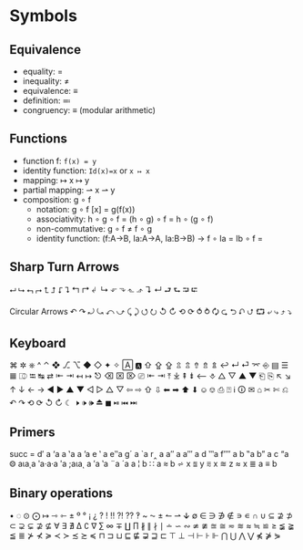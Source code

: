 # Symbols

## Equivalence
- equality: =
- inequality: ≠
- equivalence: ≡
- definition: ≕
- congruency: ≡ (modular arithmetic)

## Functions
- function f: `f(x) = y`
- identity function: `Id(x)=x` or `x ↦ x`
- mapping: ↦            x ↦ y
- partial mapping: ⇀    x ⇀ y
- composition:           g ∘ f
  - notation: g ∘ f [x] = g(f(x))
  - associativity: h ∘ g ∘ f = (h ∘ g) ∘ f = h ∘ (g ∘ f)
  - non-commutative: g ∘ f ≠ f ∘ g
  - identity function: (f:A->B, Ia:A->A, Ia:B->B) -> f ∘ Ia = Ib ∘ f =



## Sharp Turn Arrows

⮠ ⮡ ⮢ ⮣ ⮤ ⮥ ⮦ ⮧ ↰ ↱ ↲ ↳ ⬐ ⬎ ⬑ ⬏ ↴ ↵ ⮐ ⮑ ⮒ ⮓

Circular Arrows
↶ ↷ ⤾ ⤿ ⤺ ⤻ ⤹ ⤸ ⭯ ⭮ ↺ ↻ ⟲ ⟳ ⥀ ⥁ 🗘 ⮎ ⮌ ⮏ ⮍ ⮔ ⤶ ⤷ ⤴ ⤵

## Keyboard

⌘ ✲ ⎈ ^ ⌃ ❖ ⎇ ⌥ ◆ ◇ ✦ ✧ 🄰 🅰 ⇧ ⇪ ⇪ ⇫ ⇬ ⇮ ⇯ ⇭
↩ ↵ ⏎ ⌤ ⎆ ▤ ☰ 𝌆 ⎄ ⭾ ↹ ⇄ ⇤ ⇥ ↤ ↦ ⎋ ⌫ ⌧ ⌦
⎚ ⇤ ⇥ ⤒ ⤓ ⇞ ⇟ ⟵ ⎀ △ ▽ ▲ ▼ ⎗ ⎘ ↖ ↘ ↑ ↓ ← → 
◀ ▶ ▲ ▼ ◁ ▷ △ ▽ ⇦ ⇨ ⇧ ⇩ ⬅ ➡ ⬆ ⬇
⎉ ⎊ ⎙ ⍰ ℹ 🛈  ✉ ⌂ ✂ ✄ ⎌ ↶ ↷ ⟲ ⟳ ↺ ↻ ☾
🕨 🕩 🕪 ⏏ ◼ ⏯ ⏮ ⏭

## Primers

succ = d′
a ‘a    a ‛a      a ’a    e ‵ a     e‶a
g´ a  `a          r‸ a    a″ a      a‴ a
d ‷a    f⁗ a        b ‟a    b” a      c “a    ⨷
aιaͺa ʹa·a·a ʹa ;aιaͺ a ′a ‵a ¨a ´a
a ¦ b ∷ a ⩬ b ⩫ x ⩰ y ⩳ x ≋ z ≈ x ≣ a ≡ b


## Binary operations

• ◌ ⊙ ⨀ ↦ ⇾ ⇽ ± º ° ¡ ¿ ? ! ‼ ⁈ ⁇ ‽ ~ ⁓ ± ↼ ⇀ ↆ 
∅ ∈ ∋ ∌ ∉ ∍ ∊ ∩ ∪ ⊆ ⊉ ⊅ ⊂ ⊋ ⊊ ⊉ ⊈
∀ ∃ ∄ ∆ ∁ ∇ ∑ ∞ ∓ ∐ ∏ ∦ ∥ ∤ ∣
∸ ∽ ∾ ≄ ≇ ≊ ≅ ≂ ≋ ≈ ≒ ≌ ≥
≨ ≩ ≦ ≣ ⊁ ⊀ ≽ ≺ ≻ ≾ ≿ ≼
⊓ ⊐ ⊔ ⊑ ⋢ ⋥ ⊒ ⊏ ⊤ ⊥ ⊣ ⊢ ⊦ ⊩   ⋂ ⋃ ⋀ ⋁  ⋠ ⋡ ⋟
